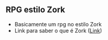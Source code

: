 ## RPG estilo Zork

- Basicamente um rpg no estilo Zork
- Link para saber o que é Zork (<a href="https://en.wikipedia.org/wiki/Zork">Link</a>)
